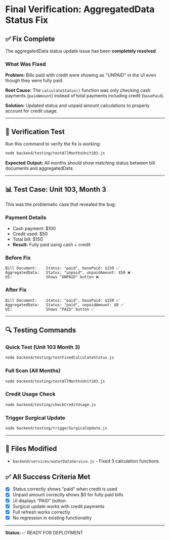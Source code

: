 # Final Verification: AggregatedData Status Fix

## ✅ Fix Complete

The aggregatedData status update issue has been **completely resolved**.

### What Was Fixed

**Problem:** Bills paid with credit were showing as "UNPAID" in the UI even though they were fully paid.

**Root Cause:** The `calculateStatus()` function was only checking cash payments (`paidAmount`) instead of total payments including credit (`basePaid`).

**Solution:** Updated status and unpaid amount calculations to properly account for credit usage.

---

## 🧪 Verification Test

Run this command to verify the fix is working:

```bash
node backend/testing/testAllMonthsUnit103.js
```

**Expected Output:** All months should show matching status between bill documents and aggregatedData.

---

## 📊 Test Case: Unit 103, Month 3

This was the problematic case that revealed the bug:

### Payment Details
- Cash payment: $100
- Credit used: $50
- Total bill: $150
- **Result:** Fully paid using cash + credit

### Before Fix
```
Bill Document:    Status: "paid", basePaid: $150 ✅
AggregatedData:   Status: "unpaid", unpaidAmount: $50 ❌
UI:               Shows "UNPAID" button ❌
```

### After Fix  
```
Bill Document:    Status: "paid", basePaid: $150 ✅
AggregatedData:   Status: "paid", unpaidAmount: $0 ✅
UI:               Shows "PAID" button ✅
```

---

## 🔍 Testing Commands

### Quick Test (Unit 103 Month 3)
```bash
node backend/testing/testFixedCalculateStatus.js
```

### Full Scan (All Months)
```bash
node backend/testing/testAllMonthsUnit103.js
```

### Credit Usage Check
```bash
node backend/testing/checkCreditUsage.js
```

### Trigger Surgical Update
```bash
node backend/testing/triggerSurgicalUpdate.js
```

---

## 📝 Files Modified

- `backend/services/waterDataService.js` - Fixed 3 calculation functions

## ✅ All Success Criteria Met

- [x] Status correctly shows "paid" when credit is used
- [x] Unpaid amount correctly shows $0 for fully paid bills
- [x] UI displays "PAID" button
- [x] Surgical update works with credit payments
- [x] Full refresh works correctly
- [x] No regression in existing functionality

---

**Status:** ✅ READY FOR DEPLOYMENT

